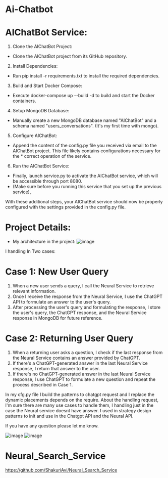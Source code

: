 # Ai-Chatbot
# AIChatBot Service:

1) Clone the AIChatBot Project:
* Clone the AIChatBot project from its GitHub repository.

2) Install Dependencies:
* Run pip install -r requirements.txt to install the required dependencies.

3) Build and Start Docker Compose:
* Execute docker-compose up --build -d to build and start the Docker containers.

4) Setup MongoDB Database:
* Manually create a new MongoDB database named "AIChatBot" and a schema named "users_conversations". (It's my first time with mongo).

5) Configure AIChatBot:
* Append the content of the config.py file you received via email to the AIChatBot project. This file likely contains configurations necessary for the * correct operation of the service.

6) Run the AIChatBot Service:
* Finally, launch service.py to activate the AIChatBot service, which will be accessible through port 8080.
* (Make sure before you running this service that you set up the previous service),

With these additional steps, your AIChatBot service should now be properly configured with the settings provided in the config.py file.




# Project Details:
* My architecture in the project:
![image](https://github.com/ShakuriAvi/Ai-Chatbot/assets/65177459/a8a5615c-fbbe-4a91-b3b4-b6fa4d998616)


I handling In Two cases:
# Case 1: New User Query

1) When a new user sends a query, I call the Neural Service to retrieve relevant information.
2) Once I receive the response from the Neural Service, I use the ChatGPT API to formulate an answer to the user's query.
3) After processing the user's query and formulating the response, I store the user's query, the ChatGPT response, and the Neural Service response in MongoDB for future reference.

# Case 2: Returning User Query

1) When a returning user asks a question, I check if the last response from the Neural Service contains an answer provided by ChatGPT.
2) If there's a ChatGPT-generated answer in the last Neural Service response, I return that answer to the user.
3) If there's no ChatGPT-generated answer in the last Neural Service response, I use ChatGPT to formulate a new question and repeat the process described in Case 1.

In my cfg.py file I build the patterns to chatgpt request and I replace the dynamic placements depends on the require.
About the handling request, I'm sure there are many use cases to handle them, I handling just in the case the Neural service doesnt have answer.
I used in strategy design patterns to init and use in the Chatgpt API and the Neural API.

If you have any question please let me know.


![image](https://github.com/ShakuriAvi/Ai-Chatbot/assets/65177459/065e09b0-b76e-47cc-8c4f-9b7527e96bd7)
![image](https://github.com/ShakuriAvi/Ai-Chatbot/assets/65177459/abaccf39-3976-4fc7-9b43-bd575203c766)

# Neural_Search_Service
https://github.com/ShakuriAvi/Neural_Search_Service
